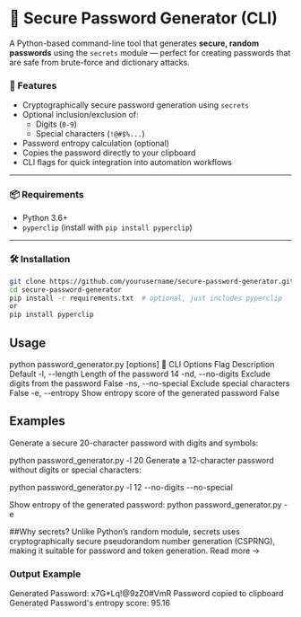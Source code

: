 # 🔐 Secure Password Generator (CLI)

A Python-based command-line tool that generates **secure, random passwords** using the `secrets` module — perfect for creating passwords that are safe from brute-force and dictionary attacks.

### 🚀 Features

- Cryptographically secure password generation using `secrets`
- Optional inclusion/exclusion of:
  - Digits (`0-9`)
  - Special characters (`!@#$%...`)
- Password entropy calculation (optional)
- Copies the password directly to your clipboard
- CLI flags for quick integration into automation workflows

---

### 📦 Requirements

- Python 3.6+
- `pyperclip` (install with `pip install pyperclip`)

---

### 🛠️ Installation

```bash
git clone https://github.com/yourusername/secure-password-generator.git
cd secure-password-generator
pip install -r requirements.txt  # optional, just includes pyperclip
or 
pip install pyperclip
```
## Usage

python password_generator.py [options]
🔧 CLI Options
Flag	Description	Default
-l, --length	Length of the password	14
-nd, --no-digits	Exclude digits from the password	False
-ns, --no-special	Exclude special characters	False
-e, --entropy	Show entropy score of the generated password	False

## Examples
Generate a secure 20-character password with digits and symbols:


python password_generator.py -l 20
Generate a 12-character password without digits or special characters:


python password_generator.py -l 12 --no-digits --no-special

Show entropy of the generated password:
python password_generator.py -e

##Why secrets?
Unlike Python’s random module, secrets uses cryptographically secure pseudorandom number generation (CSPRNG), making it suitable for password and token generation. Read more →

### Output Example

Generated Password: x7G*Lq!@9zZ0#VmR
Password copied to clipboard
Generated Password's entropy score: 95.16
